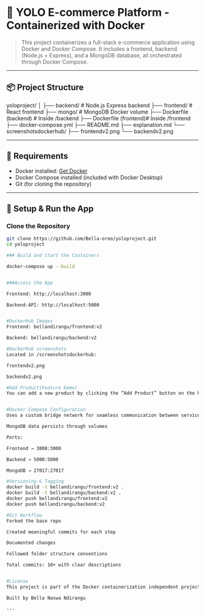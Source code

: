 # 🐳 YOLO E-commerce Platform - Containerized with Docker

> This project containerizes a full-stack e-commerce application using Docker and Docker Compose. It includes a frontend, backend (Node.js + Express), and a MongoDB database, all orchestrated through Docker Compose.

---

## 📦 Project Structure


yoloproject/ │ ├── backend/ # Node.js Express backend ├── frontend/ # React frontend ├── mongo/ # MongoDB Docker volume ├── Dockerfile (backend) # Inside /backend ├── Dockerfile (frontend)# Inside /frontend ├── docker-compose.yml ├── README.md ├── explanation.md └── screenshotsdockerhub/ ├── frontendv2.png └── backendv2.png


---

## 🔧 Requirements

- Docker installed: [Get Docker](https://docs.docker.com/get-docker/)
- Docker Compose installed (included with Docker Desktop)
- Git (for cloning the repository)

---

## 🚀 Setup & Run the App

### Clone the Repository

```bash
git clone https://github.com/Bella-oreo/yoloproject.git 
cd yoloproject

### Build and Start the Containers

docker-compose up --build


###Access the App

Frontend: http://localhost:3000

Backend-API: http://localhost:5000


#DockerHub Images
Frontend: bellandirangu/frontend:v2

Backend: bellandirangu/backend:v2

#DockerHub screenshots
Located in /screenshotsdockerhub:

frontendv2.png

backendv2.png

#Add Product(Feature Demo)
You can add a new product by clicking the “Add Product” button on the homepage. This tests the MongoDB integration and ensures data persistence across container restarts.


#Docker Compose Configuration
Uses a custom bridge network for seamless communication between services

MongoDB data persists through volumes

Ports:

Frontend → 3000:3000

Backend → 5000:5000

MongoDB → 27017:27017

#Versioning & Tagging
docker build -t bellandirangu/frontend:v2 .
docker build -t bellandirangu/backend:v2 .
docker push bellandirangu/frontend:v2
docker push bellandirangu/backend:v2

#Git Workflow
Forked the base repo

Created meaningful commits for each step

Documented changes

Followed folder structure conventions

Total commits: 10+ with clear descriptions


#License
This project is part of the Docker containerization independent project and is for educational use.

Built by Bella Naswa Ndirangu

---

